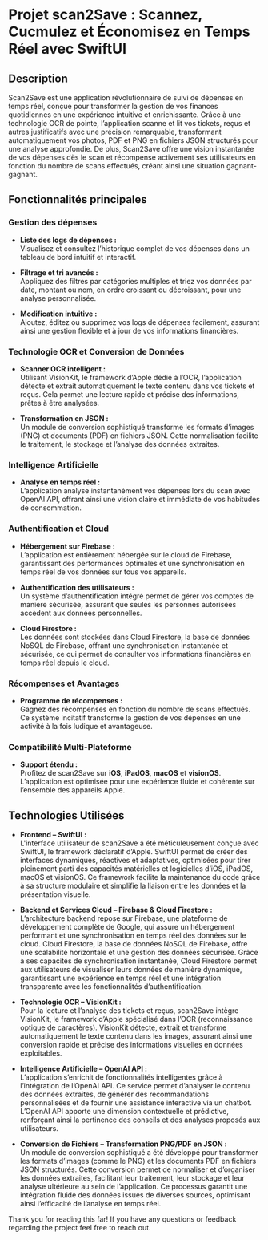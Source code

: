 # Projet scan2Save : Scannez, Cucmulez et Économisez en Temps Réel avec SwiftUI

## Description

Scan2Save est une application révolutionnaire de suivi de dépenses en temps réel, conçue pour transformer la gestion de vos finances quotidiennes en une expérience intuitive et enrichissante. Grâce à une technologie OCR de pointe, l’application scanne et lit vos tickets, reçus et autres justificatifs avec une précision remarquable, transformant automatiquement vos photos, PDF et PNG en fichiers JSON structurés pour une analyse approfondie. De plus, Scan2Save offre une vision instantanée de vos dépenses dès le scan et récompense activement ses utilisateurs en fonction du nombre de scans effectués, créant ainsi une situation gagnant-gagnant.

## Fonctionnalités principales

### Gestion des dépenses

- **Liste des logs de dépenses :**  
  Visualisez et consultez l’historique complet de vos dépenses dans un tableau de bord intuitif et interactif.
  
- **Filtrage et tri avancés :**  
  Appliquez des filtres par catégories multiples et triez vos données par date, montant ou nom, en ordre croissant ou décroissant, pour une analyse personnalisée.

- **Modification intuitive :**  
  Ajoutez, éditez ou supprimez vos logs de dépenses facilement, assurant ainsi une gestion flexible et à jour de vos informations financières.

### Technologie OCR et Conversion de Données

- **Scanner OCR intelligent :**  
  Utilisant VisionKit, le framework d’Apple dédié à l’OCR, l’application détecte et extrait automatiquement le texte contenu dans vos tickets et reçus. Cela permet une lecture rapide et précise des informations, prêtes à être analysées.

- **Transformation en JSON :**  
  Un module de conversion sophistiqué transforme les formats d’images (PNG) et documents (PDF) en fichiers JSON. Cette normalisation facilite le traitement, le stockage et l’analyse des données extraites.

### Intelligence Artificielle

- **Analyse en temps réel :**  
  L’application analyse instantanément vos dépenses lors du scan avec OpenAI API, offrant ainsi une vision claire et immédiate de vos habitudes de consommation.

### Authentification et Cloud

- **Hébergement sur Firebase :**  
  L’application est entièrement hébergée sur le cloud de Firebase, garantissant des performances optimales et une synchronisation en temps réel de vos données sur tous vos appareils.

- **Authentification des utilisateurs :**  
  Un système d’authentification intégré permet de gérer vos comptes de manière sécurisée, assurant que seules les personnes autorisées accèdent aux données personnelles.

- **Cloud Firestore :**  
  Les données sont stockées dans Cloud Firestore, la base de données NoSQL de Firebase, offrant une synchronisation instantanée et sécurisée, ce qui permet de consulter vos informations financières en temps réel depuis le cloud.

### Récompenses et Avantages

- **Programme de récompenses :**  
  Gagnez des récompenses en fonction du nombre de scans effectués. Ce système incitatif transforme la gestion de vos dépenses en une activité à la fois ludique et avantageuse.

### Compatibilité Multi-Plateforme

- **Support étendu :**  
  Profitez de scan2Save sur **iOS**, **iPadOS**, **macOS** et **visionOS**. L’application est optimisée pour une expérience fluide et cohérente sur l’ensemble des appareils Apple.

## Technologies Utilisées

- **Frontend – SwiftUI :**  
  L'interface utilisateur de scan2Save a été méticuleusement conçue avec SwiftUI, le framework déclaratif d’Apple. SwiftUI permet de créer des interfaces dynamiques, réactives et adaptatives, optimisées pour tirer pleinement parti des capacités matérielles et logicielles d’iOS, iPadOS, macOS et visionOS. Ce framework facilite la maintenance du code grâce à sa structure modulaire et simplifie la liaison entre les données et la présentation visuelle.

- **Backend et Services Cloud – Firebase & Cloud Firestore :**  
  L’architecture backend repose sur Firebase, une plateforme de développement complète de Google, qui assure un hébergement performant et une synchronisation en temps réel des données sur le cloud. Cloud Firestore, la base de données NoSQL de Firebase, offre une scalabilité horizontale et une gestion des données sécurisée. Grâce à ses capacités de synchronisation instantanée, Cloud Firestore permet aux utilisateurs de visualiser leurs données de manière dynamique, garantissant une expérience en temps réel et une intégration transparente avec les fonctionnalités d’authentification.

- **Technologie OCR – VisionKit :**  
  Pour la lecture et l’analyse des tickets et reçus, scan2Save intègre VisionKit, le framework d’Apple spécialisé dans l’OCR (reconnaissance optique de caractères). VisionKit détecte, extrait et transforme automatiquement le texte contenu dans les images, assurant ainsi une conversion rapide et précise des informations visuelles en données exploitables.

- **Intelligence Artificielle – OpenAI API :**  
  L’application s’enrichit de fonctionnalités intelligentes grâce à l’intégration de l’OpenAI API. Ce service permet d’analyser le contenu des données extraites, de générer des recommandations personnalisées et de fournir une assistance interactive via un chatbot. L’OpenAI API apporte une dimension contextuelle et prédictive, renforçant ainsi la pertinence des conseils et des analyses proposés aux utilisateurs.

- **Conversion de Fichiers – Transformation PNG/PDF en JSON :**  
  Un module de conversion sophistiqué a été développé pour transformer les formats d’images (comme le PNG) et les documents PDF en fichiers JSON structurés. Cette conversion permet de normaliser et d’organiser les données extraites, facilitant leur traitement, leur stockage et leur analyse ultérieure au sein de l’application. Ce processus garantit une intégration fluide des données issues de diverses sources, optimisant ainsi l’efficacité de l’analyse en temps réel.

Thank you for reading this far! If you have any questions or feedback regarding the project feel free to reach out.
